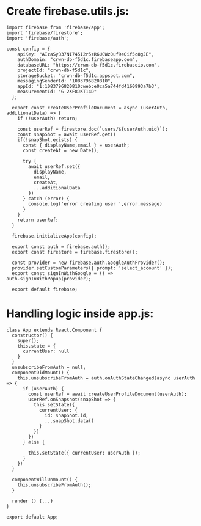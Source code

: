# Create firebase.utils.js:

    import firebase from 'firebase/app';
    import 'firebase/firestore';
    import 'firebase/auth';
    
    const config = {
        apiKey: "AIzaSyB37NI745I2r5zR6UCWz0uf9eQif5c8gJE",
        authDomain: "crwn-db-f5d1c.firebaseapp.com",
        databaseURL: "https://crwn-db-f5d1c.firebaseio.com",
        projectId: "crwn-db-f5d1c",
        storageBucket: "crwn-db-f5d1c.appspot.com",
        messagingSenderId: "1083796820810",
        appId: "1:1083796820810:web:e0ca5a744fd4160993a7b3",
        measurementId: "G-2XF8JKT14D"
      };
    
      export const createUserProfileDocument = async (userAuth, additionalData) => {
        if (!userAuth) return;
    
        const userRef = firestore.doc(`users/${userAuth.uid}`);
        const snapShot = await userRef.get()
        if(!snapShot.exists) {
          const { displayName,email } = userAuth;
          const createAt = new Date();
    
          try {
            await userRef.set({
              displayName,
              email,
              createAt,
              ...additionalData
            })
          } catch (error) {
            console.log('error creating user ',error.message)
          }
        }
        return userRef;
      }
    
      firebase.initializeApp(config);
    
      export const auth = firebase.auth();
      export const firestore = firebase.firestore();
    
      const provider = new firebase.auth.GoogleAuthProvider();
      provider.setCustomParameters({ prompt: 'select_account' });
      export const signInWithGoogle = () => auth.signInWithPopup(provider);
    
      export default firebase;  
# Handling logic inside app.js: 

    class App extends React.Component {
      constructor() {
        super();
        this.state = {
          currentUser: null
        }
      }
      unsubscribeFromAuth = null;
      componentDidMount() {
        this.unsubscribeFromAuth = auth.onAuthStateChanged(async userAuth => {
          if (userAuth) {
            const userRef = await createUserProfileDocument(userAuth);
            userRef.onSnapshot(snapShot => {
              this.setState({
                currentUser: {
                  id: snapShot.id,
                  ...snapShot.data()
                }
              })
            })
          } else {
            
            this.setState({ currentUser: userAuth });
          }
        })
      }
    
      componentWillUnmount() {
        this.unsubscribeFromAuth();
      }
    
      render () {...}
    }
    
    export default App;